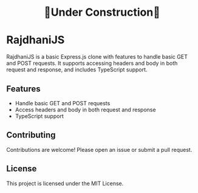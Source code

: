 <h1 align="center">🚧Under Construction🚧</h1>

# RajdhaniJS

RajdhaniJS is a basic Express.js clone with features to handle basic GET and POST requests. It supports accessing headers and body in both request and response, and includes TypeScript support.

## Features

- Handle basic GET and POST requests
- Access headers and body in both request and response
- TypeScript support

<!-- ## Instalation
## Usage -->

## Contributing

Contributions are welcome! Please open an issue or submit a pull request.

## License
This project is licensed under the MIT License.